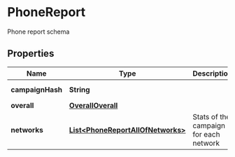 

# PhoneReport

Phone report schema
## Properties

Name | Type | Description | Notes
------------ | ------------- | ------------- | -------------
**campaignHash** | **String** |  |  [optional] [readonly]
**overall** | [**OverallOverall**](OverallOverall.md) |  |  [optional]
**networks** | [**List&lt;PhoneReportAllOfNetworks&gt;**](PhoneReportAllOfNetworks.md) | Stats of the campaign for each network |  [optional]



